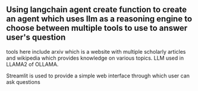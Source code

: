 ## Using langchain agent create function to create an agent which uses llm as a reasoning engine to choose between multiple tools to use to answer user's question

tools here include arxiv which is a website with multiple scholarly articles and wikipedia which provides knowledge on various topics. LLM used in LLAMA2 of OLLAMA.

Streamlit is used to provide a simple web interface through which user can ask questions
